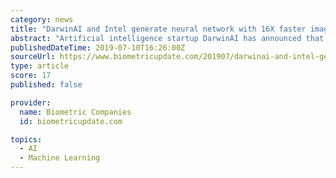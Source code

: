 ```yaml
---
category: news
title: "DarwinAI and Intel generate neural network with 16X faster image classification inferencing speed"
abstract: "Artificial intelligence startup DarwinAI has announced that its Generative Synthesis platform has been used with Intel technology and optimizations to generate neural networks with a 16.3 times improvement in image classification inference performance."
publishedDateTime: 2019-07-10T16:26:00Z
sourceUrl: https://www.biometricupdate.com/201907/darwinai-and-intel-generate-neural-network-with-16x-faster-image-classification-inferencing-speed
type: article
score: 17
published: false

provider:
  name: Biometric Companies
  id: biometricupdate.com

topics:
  - AI
  - Machine Learning
---
```

